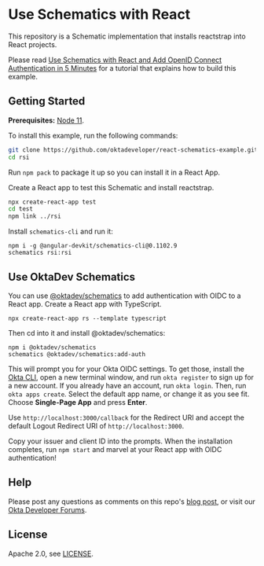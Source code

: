 # Use Schematics with React

This repository is a Schematic implementation that installs reactstrap into React projects. 

Please read [Use Schematics with React and Add OpenID Connect Authentication in 5 Minutes](https://developer.okta.com/blog/2019/03/05/react-schematics) for a tutorial that explains how to build this example.

## Getting Started

**Prerequisites:** [Node 11](https://nodejs.org).

To install this example, run the following commands:

```sh
git clone https://github.com/oktadeveloper/react-schematics-example.git rsi
cd rsi
```

Run `npm pack` to package it up so you can install it in a React App.

Create a React app to test this Schematic and install reactstrap.

```sh
npx create-react-app test
cd test
npm link ../rsi
```

Install `schematics-cli` and run it:

```
npm i -g @angular-devkit/schematics-cli@0.1102.9
schematics rsi:rsi
```

## Use OktaDev Schematics

You can use [@oktadev/schematics](https://github.com/oktadeveloper/schematics) to add authentication with OIDC to a React app. Create a React app with TypeScript.

```
npx create-react-app rs --template typescript
```

Then cd into it and install @oktadev/schematics:

```
npm i @oktadev/schematics
schematics @oktadev/schematics:add-auth
```

This will prompt you for your Okta OIDC settings. To get those, install the [Okta CLI](https://cli.okta.com/), open a new terminal window, and run `okta register` to sign up for a new account. If you already have an account, run `okta login`. Then, run `okta apps create`. Select the default app name, or change it as you see fit. Choose **Single-Page App** and press **Enter**.

Use `http://localhost:3000/callback` for the Redirect URI and accept the default Logout Redirect URI of `http://localhost:3000`.

Copy your issuer and client ID into the prompts. When the installation completes, run `npm start` and marvel at your React app with OIDC authentication!

## Help

Please post any questions as comments on this repo's [blog post](https://developer.okta.com/blog/2019/03/05/react-schematics), or visit our [Okta Developer Forums](https://devforum.okta.com/). 

## License

Apache 2.0, see [LICENSE](LICENSE).
 
